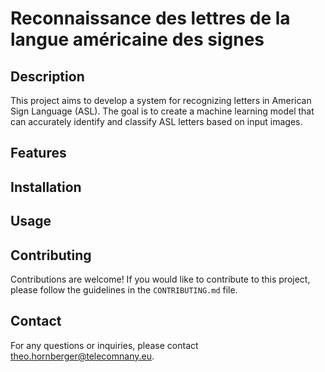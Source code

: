 # Reconnaissance des lettres de la langue américaine des signes

## Description
This project aims to develop a system for recognizing letters in American Sign Language (ASL). The goal is to create a machine learning model that can accurately identify and classify ASL letters based on input images.

## Features

## Installation

## Usage
## Contributing
Contributions are welcome! If you would like to contribute to this project, please follow the guidelines in the `CONTRIBUTING.md` file.

## Contact
For any questions or inquiries, please contact [theo.hornberger@telecomnany.eu](mailto:theo.hornberger@telecomnany.eu).